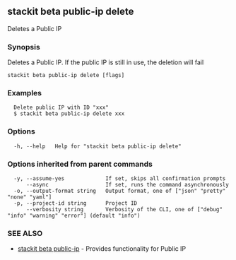 ## stackit beta public-ip delete

Deletes a Public IP

### Synopsis

Deletes a Public IP.
If the public IP is still in use, the deletion will fail


```
stackit beta public-ip delete [flags]
```

### Examples

```
  Delete public IP with ID "xxx"
  $ stackit beta public-ip delete xxx
```

### Options

```
  -h, --help   Help for "stackit beta public-ip delete"
```

### Options inherited from parent commands

```
  -y, --assume-yes             If set, skips all confirmation prompts
      --async                  If set, runs the command asynchronously
  -o, --output-format string   Output format, one of ["json" "pretty" "none" "yaml"]
  -p, --project-id string      Project ID
      --verbosity string       Verbosity of the CLI, one of ["debug" "info" "warning" "error"] (default "info")
```

### SEE ALSO

* [stackit beta public-ip](./stackit_beta_public-ip.md)	 - Provides functionality for Public IP

